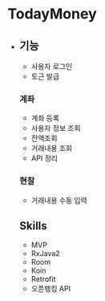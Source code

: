 # TodayMoney

* ## 기능

  - 사용자 로그인
  - 토근 발급

  ### 계좌

  - 계좌 등록
  - 사용자 정보 조회
  - 잔액조회
  - 거래내용 조회
  - API 정리

  ### 현찰

  - 거래내용 수동 입력

  ## Skills

  - MVP
  - RxJava2
  - Room
  - Koin
  - Retrofit
  - 오픈뱅킹 API
